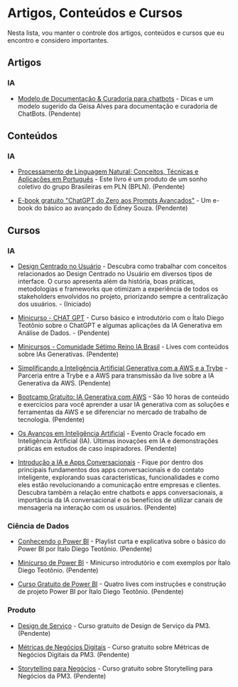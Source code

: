 # Artigos, Conteúdos e Cursos

Nesta lista, vou manter o controle dos artigos, conteúdos e cursos que eu encontro e considero importantes.

## Artigos

### IA

- [Modelo de Documentação & Curadoria para chatbots](https://www.linkedin.com/posts/geisalves_curadoria-documenta%C3%A7%C3%A3o-para-chatbots-activity-7070019558668943360-3mKI?utm_source=share&utm_medium=member_desktop) - Dicas e um modelo sugerido da Geisa Alves para documentação e curadoria de ChatBots. (Pendente)

## Conteúdos

### IA

- [Processamento de Linguagem Natural: Conceitos, Técnicas e Aplicações em Português](https://brasileiraspln.com/livro-pln/) - Este livro é um produto de um sonho coletivo do grupo Brasileiras em PLN (BPLN). (Pendente)

- [E-book gratuito "ChatGPT do Zero aos Prompts Avançados"](https://lp.interney.net/2epepir/chatgpt-do-zero-aos-prompts-avancados?utm_term=Comece%2B2024%2Bsendo%2Bmais%2Bprodutivo%2Bcom%2BInteligencia%2BArtificial&utm_campaign=Edney%2BSouza&utm_source=e-goi&utm_medium=email) - Um e-book do básico ao avançado do Edney Souza. (Pendente)

## Cursos

### IA

- [Design Centrado no Usuário](https://www.arara.school/curso-online-design-centrado-no-usuario) - Descubra como trabalhar com conceitos relacionados ao Design Centrado no Usuário em diversos tipos de interface. O curso apresenta além da história, boas práticas, metodologias e frameworks que otimizam a experiência de todos os stakeholders envolvidos no projeto, priorizando sempre a centralização dos usuários. - (Iniciado)

- [Minicurso - CHAT GPT](https://www.youtube.com/playlist?list=PLF8aBxuL7OGGFv5SKAn3xvGHRQUfjoBxR) - Curso básico e introdutório com o Ítalo Diego Teotônio sobre o ChatGPT e algumas aplicações da IA Generativa em Análise de Dados. - (Pendente)

- [Minicursos - Comunidade Sétimo Reino IA Brasil](https://www.youtube.com/@comunidadesetimoreinoiabra8608/streams) - Lives com conteúdos sobre IAs Generativas. (Pendente)

- [Simplificando a Inteligência Artificial Generativa com a AWS e a Trybe](https://www.youtube.com/watch?v=IdVmqpBkRlk) - Parceria entre a Trybe e a AWS para transmissão da live sobre a IA Generativa da AWS. (Pendente)

- [Bootcamp Gratuito: IA Generativa com AWS](https://hi.betrybe.com/e3t/Ctc/T9+113/cM3mN04/VVVRNp3j749dW1l35GS1Jz59SVtG5yr570qL2N5XFYmH3lYMRW7lCdLW6lZ3nPW5YbpRz1dzCwcW8j_2wC8b6Qs6W4FFVS85-76SyVhV78X4Q5t47W52tKpS1xqtT4W25JgkR2WfmYqW3KwP4x4vRbfRW1lSYLC4jZTGcW4j5M5W7JbbWCN12FgYSsjDyZW74xfsT28KS31W8hGMDx462RBTN83s2XtHVm0xW5JprTr3ztZvkN4V1G-dL4S00W7SdpfR2J017BVzLhyr5XL9RcW7D2_c05lS37FW57k9Cr1r8z92W8QDKZ51XPgdkW595C066rjbNrVdNPD24NK8NPW55SqFF753tSFW6WxRtV4Ht-h7f6H2n2n04) - São 10 horas de conteúdo e exercícios para você aprender a usar IA generativa com as soluções e ferramentas da AWS e se diferenciar no mercado de trabalho de tecnologia. (Pendente)

- [Os Avanços em Inteligência Artificial](https://videohub.oracle.com/media/t/1_4u23r2m6/158145621?elq_mid=250725&sh=18250918071224120911140131102628&cmid=WWMK230719P00060C00004) - Evento Oracle focado em Inteligência Artificial (IA). Últimas inovações em IA e demonstrações práticas em estudos de caso inspiradores. (Pendente)

- [Introdução a IA e Apps Conversacionais](https://academy.blip.ai/course/ia-apps-conversacionais) - Fique por dentro dos principais fundamentos dos apps conversacionais e do contato inteligente, explorando suas características, funcionalidades e como eles estão revolucionando a comunicação entre empresas e clientes. Descubra também a relação entre chatbots e apps conversacionais, a importância da IA conversacional e os benefícios de utilizar canais de mensageria na interação com os usuários. (Pendente)

### Ciência de Dados

- [Conhecendo o Power BI](https://www.youtube.com/playlist?list=PLF8aBxuL7OGGgro-cm2CCwuW1Khj6xpoz) - Playlist curta e explicativa sobre o básico do Power BI por Ítalo Diego Teotônio. (Pendente)

- [Minicurso de Power BI](https://www.youtube.com/playlist?list=PLF8aBxuL7OGHmQ9OJjK7yntJMqzrc1htI) - Minicurso introdutório e com exemplos por Ítalo Diego Teotônio. (Pendente)

- [Curso Gratuito de Power BI](https://www.youtube.com/playlist?list=PLF8aBxuL7OGHDzD254O6DPPfgurYVX5VF) - Quatro lives com instruções e construção de projeto Power BI por Ítalo Diego Teotônio. (Pendente)

### Produto

- [Design de Serviço](https://conteudo.cursospm3.com.br/library) - Curso gratuito de Design de Serviço da PM3. (Pendente)

- [Métricas de Negócios Digitais](https://conteudo.cursospm3.com.br/library) - Curso gratuito sobre Métricas de Negócios Digitais da PM3. (Pendente)

- [Storytelling para Negócios](https://conteudo.cursospm3.com.br/library) - Curso gratuito sobre Storytelling para Negócios da PM3. (Pendente)